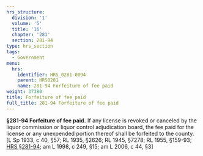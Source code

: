 ```yaml
---
hrs_structure:
  division: '1'
  volume: '5'
  title: '16'
  chapter: '281'
  section: 281-94
type: hrs_section
tags:
  - Government
menu:
  hrs:
    identifier: HRS_0281-0094
    parent: HRS0281
    name: 281-94 Forfeiture of fee paid
weight: 37380
title: Forfeiture of fee paid
full_title: 281-94 Forfeiture of fee paid
---
```

**§281-94 Forfeiture of fee paid.** If any license is revoked or canceled by the liquor commission or liquor control adjudication board, the fee paid for the license or any unexpended portion thereof shall be forfeited to the county. [L Sp 1933, c 40, §57; RL 1935, §2626; RL 1945, §7278; RL 1955, §159-93; [HRS §281-94](/title-16/chapter-281/section-281-94/); am L 1998, c 249, §15; am L 2006, c 44, §3]